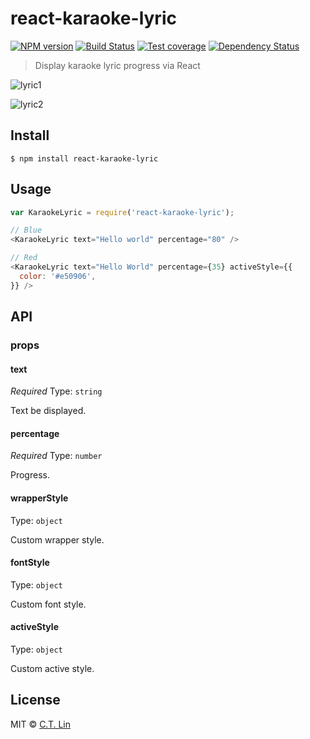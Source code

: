 # react-karaoke-lyric

[![NPM version][npm-image]][npm-url]
[![Build Status][travis-image]][travis-url]
[![Test coverage][coveralls-image]][coveralls-url]
[![Dependency Status][david_img]][david_site]

> Display karaoke lyric progress via React

![lyric1](https://cloud.githubusercontent.com/assets/3382565/21341782/392446f2-c6c9-11e6-8313-c484fb6a425a.png)

![lyric2](https://cloud.githubusercontent.com/assets/3382565/21337369/8dcb93d0-c6a7-11e6-820a-e29729de4751.png)

## Install

```
$ npm install react-karaoke-lyric
```

## Usage

```js
var KaraokeLyric = require('react-karaoke-lyric');

// Blue
<KaraokeLyric text="Hello world" percentage="80" />

// Red
<KaraokeLyric text="Hello World" percentage={35} activeStyle={{
  color: '#e50906',
}} />
```

## API

### props

#### text

*Required*
Type: `string`

Text be displayed.

#### percentage

*Required*
Type: `number`

Progress.

#### wrapperStyle

Type: `object`

Custom wrapper style.

#### fontStyle

Type: `object`

Custom font style.

#### activeStyle

Type: `object`

Custom active style.



## License

MIT © [C.T. Lin](https://github.com/chentsulin/react-karaoke-lyric)

[npm-image]: https://badge.fury.io/js/react-karaoke-lyric.svg
[npm-url]: https://npmjs.org/package/react-karaoke-lyric
[travis-image]: https://travis-ci.org/chentsulin/react-karaoke-lyric.svg
[travis-url]: https://travis-ci.org/chentsulin/react-karaoke-lyric
[coveralls-image]: https://coveralls.io/repos/chentsulin/react-karaoke-lyric/badge.svg?branch=master&service=github
[coveralls-url]: https://coveralls.io/r/chentsulin/react-karaoke-lyric?branch=master
[david_img]: https://david-dm.org/chentsulin/react-karaoke-lyric.svg
[david_site]: https://david-dm.org/chentsulin/react-karaoke-lyric

